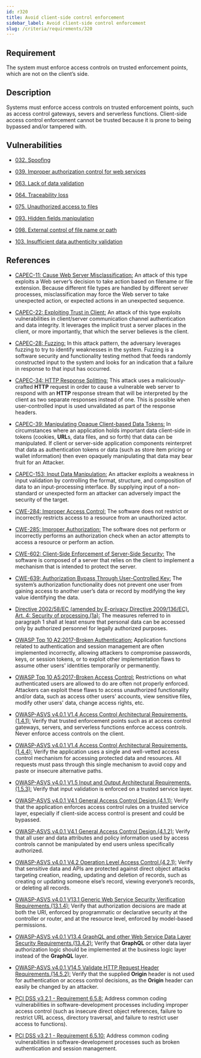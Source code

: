 ```yaml
---
id: r320
title: Avoid client-side control enforcement
sidebar_label: Avoid client-side control enforcement
slug: /criteria/requirements/320
---
```


## Requirement

The system must enforce access controls
on trusted enforcement points,
which are not on the client’s side.

## Description

Systems must enforce access controls
on trusted enforcement points,
such as access control gateways, severs
and serverless functions.
Client-side access control enforcement
cannot be trusted because
it is prone to being bypassed and/or tampered with.

## Vulnerabilities

- [032. Spoofing](/criteria/vulnerabilities/032)

- [039. Improper authorization control for web services](/criteria/vulnerabilities/039)

- [063. Lack of data validation](/criteria/vulnerabilities/063)

- [064. Traceability loss](/criteria/vulnerabilities/064)

- [075. Unauthorized access to files](/criteria/vulnerabilities/075)

- [093. Hidden fields manipulation](/criteria/vulnerabilities/093)

- [098. External control of file name or path](/criteria/vulnerabilities/098)

- [103. Insufficient data authenticity validation](/criteria/vulnerabilities/103)

## References

- [CAPEC-11: Cause Web Server Misclassification:](https://capec.mitre.org/data/definitions/11.html)
An attack of this type
exploits a Web server’s decision
to take action based on filename
or file extension.
Because different file types
are handled by different server processes,
misclassification may force the Web server
to take unexpected action,
or expected actions in an unexpected sequence.

- [CAPEC-22: Exploiting Trust in Client:](https://capec.mitre.org/data/definitions/22.html)
An attack of this type
exploits vulnerabilities in client/server
communication channel authentication
and data integrity.
It leverages the implicit trust
a server places in the client,
or more importantly,
that which the server
believes is the client.

- [CAPEC-28: Fuzzing:](https://capec.mitre.org/data/definitions/28.html)
In this attack pattern,
the adversary leverages fuzzing
to try to identify weaknesses in the system.
Fuzzing is a software security
and functionality testing method
that feeds randomly constructed input
to the system and looks for an indication that a
failure in response to that input has occurred.

- [CAPEC-34: HTTP Response Splitting:](https://capec.mitre.org/data/definitions/34.html)
This attack uses
a maliciously-crafted **HTTP** request
in order to cause a vulnerable web server
to respond with an **HTTP** response stream
that will be interpreted by the client
as two separate responses instead of one.
This is possible
when user-controlled input
is used unvalidated as part
of the response headers.

- [CAPEC-39: Manipulating Opaque Client-based Data Tokens:](https://capec.mitre.org/data/definitions/39.html)
In circumstances where an application holds
important data client-side in tokens
(cookies, **URL**s, data files, and so forth)
that data can be manipulated.
If client or server-side
application components reinterpret
that data as authentication tokens
or data (such as store item pricing or wallet information)
then even opaquely manipulating that data
may bear fruit for an Attacker.

- [CAPEC-153: Input Data Manipulation:](https://capec.mitre.org/data/definitions/153.html)
An attacker exploits
a weakness in input validation
by controlling the format, structure,
and composition of data
to an input-processing interface.
By supplying input of a non-standard
or unexpected form an attacker
can adversely impact the security of the target.

- [CWE-284: Improper Access Control:](https://cwe.mitre.org/data/definitions/284.html)
The software does not restrict
or incorrectly restricts access
to a resource from an unauthorized actor.

- [CWE-285: Improper Authorization:](https://cwe.mitre.org/data/definitions/285.html)
The software does not perform
or incorrectly performs an authorization check
when an actor attempts to access a resource
or perform an action.

- [CWE-602: Client-Side Enforcement of Server-Side Security:](https://cwe.mitre.org/data/definitions/602.html)
The software is composed of a server
that relies on the client
to implement a mechanism
that is intended to protect the server.

- [CWE-639: Authorization Bypass Through User-Controlled Key:](https://cwe.mitre.org/data/definitions/639.html)
The system’s authorization functionality
does not prevent one user
from gaining access to another user’s data
or record by modifying the key value
identifying the data.

- [Directive 2002/58/EC (amended by E-privacy Directive 2009/136/EC). Art. 4: Security of processing.(1a):](https://eur-lex.europa.eu/legal-content/EN/TXT/PDF/?uri=CELEX:02002L0058-20091219)
The measures referred to in paragraph 1
shall at least ensure
that personal data can be accessed only
by authorized personnel
for legally authorized purposes.

- [OWASP Top 10 A2:2017-Broken Authentication:](https://owasp.org/www-project-top-ten/OWASP_Top_Ten_2017/Top_10-2017_A2-Broken_Authentication)
Application functions related to authentication
and session management
are often implemented incorrectly,
allowing attackers to compromise passwords,
keys, or session tokens,
or to exploit other implementation flaws
to assume other users' identities temporarily
or permanently.

- [OWASP Top 10 A5:2017-Broken Access Control:](https://owasp.org/www-project-top-ten/OWASP_Top_Ten_2017/Top_10-2017_A5-Broken_Access_Control)
Restrictions on what authenticated users
are allowed to do
are often not properly enforced.
Attackers can exploit these flaws
to access unauthorized functionality
and/or data,
such as access other users' accounts,
view sensitive files,
modify other users' data, change access rights, etc.

- [OWASP-ASVS v4.0.1 V1.4 Access Control Architectural Requirements.(1.4.1):](https://owasp.org/www-pdf-archive/OWASP_Application_Security_Verification_Standard_4.0-en.pdf)
Verify that trusted enforcement points
such as at access control gateways,
servers, and serverless functions
enforce access controls.
Never enforce access controls on the client.

- [OWASP-ASVS v4.0.1 V1.4 Access Control Architectural Requirements.(1.4.4):](https://owasp.org/www-pdf-archive/OWASP_Application_Security_Verification_Standard_4.0-en.pdf)
Verify the application uses a single
and well-vetted access control mechanism
for accessing protected data and resources. 
All requests must pass through this single mechanism
to avoid copy and paste
or insecure alternative paths.

- [OWASP-ASVS v4.0.1 V1.5 Input and Output Architectural Requirements.(1.5.3):](https://owasp.org/www-pdf-archive/OWASP_Application_Security_Verification_Standard_4.0-en.pdf)
Verify that input validation
is enforced on a trusted service layer.

- [OWASP-ASVS v4.0.1 V4.1 General Access Control Design.(4.1.1):](https://owasp.org/www-pdf-archive/OWASP_Application_Security_Verification_Standard_4.0-en.pdf)
Verify that the application enforces access control rules
on a trusted service layer,
especially if client-side access control
is present and could be bypassed.

- [OWASP-ASVS v4.0.1 V4.1 General Access Control Design.(4.1.2):](https://owasp.org/www-pdf-archive/OWASP_Application_Security_Verification_Standard_4.0-en.pdf)
Verify that all user and data attributes
and policy information used by access controls
cannot be manipulated by end users
unless specifically authorized.

- [OWASP-ASVS v4.0.1 V4.2 Operation Level Access Control.(4.2.1):](https://owasp.org/www-pdf-archive/OWASP_Application_Security_Verification_Standard_4.0-en.pdf)
Verify that sensitive data and APIs
are protected against direct object attacks
targeting creation, reading, updating
and deletion of records,
such as creating
or updating someone else’s record,
viewing everyone’s records,
or deleting all records.

- [OWASP-ASVS v4.0.1 V13.1 Generic Web Service Security Verification Requirements.(13.1.4):](https://owasp.org/www-pdf-archive/OWASP_Application_Security_Verification_Standard_4.0-en.pdf)
Verify that authorization decisions
are made at both the URI,
enforced by programmatic
or declarative security at the controller or router,
and at the resource level,
enforced by model-based permissions.

- [OWASP-ASVS v4.0.1 V13.4 GraphQL and other Web Service Data Layer Security Requirements.(13.4.2):](https://owasp.org/www-pdf-archive/OWASP_Application_Security_Verification_Standard_4.0-en.pdf)
Verify that **GraphQL**
or other data layer authorization logic
should be implemented at the business logic layer
instead of the **GraphQL** layer.

- [OWASP-ASVS v4.0.1 V14.5 Validate HTTP Request Header Requirements.(14.5.2):](https://owasp.org/www-pdf-archive/OWASP_Application_Security_Verification_Standard_4.0-en.pdf)
Verify that the supplied **Origin** header
is not used for authentication or
access control decisions,
as the **Origin** header
can easily be changed by an attacker.

- [PCI DSS v3.2.1 - Requirement 6.5.8:](https://www.pcisecuritystandards.org/documents/PCI_DSS_v3-2-1.pdf)
Address common coding vulnerabilities
in software-development processes
including improper access control
(such as insecure direct object references,
failure to restrict URL access,
directory traversal,
and failure to restrict user access
to functions).

- [PCI DSS v3.2.1 - Requirement 6.5.10:](https://www.pcisecuritystandards.org/documents/PCI_DSS_v3-2-1.pdf)
Address common coding vulnerabilities
in software-development processes
such as broken authentication
and session management.

